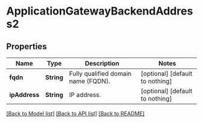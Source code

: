 # ApplicationGatewayBackendAddress2


## Properties
Name | Type | Description | Notes
------------ | ------------- | ------------- | -------------
**fqdn** | **String** | Fully qualified domain name (FQDN). | [optional] [default to nothing]
**ipAddress** | **String** | IP address. | [optional] [default to nothing]


[[Back to Model list]](../README.md#models) [[Back to API list]](../README.md#api-endpoints) [[Back to README]](../README.md)


